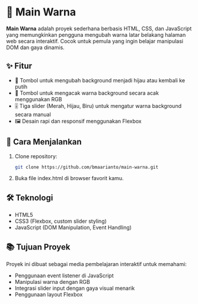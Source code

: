 # 🎨 Main Warna

**Main Warna** adalah proyek sederhana berbasis HTML, CSS, dan JavaScript yang memungkinkan pengguna mengubah warna latar belakang halaman web secara interaktif. Cocok untuk pemula yang ingin belajar manipulasi DOM dan gaya dinamis.

## ✨ Fitur

- 🔘 Tombol untuk mengubah background menjadi hijau atau kembali ke putih
- 🎲 Tombol untuk mengacak warna background secara acak menggunakan RGB
- 🎚️ Tiga slider (Merah, Hijau, Biru) untuk mengatur warna background secara manual
- 🖼️ Desain rapi dan responsif menggunakan Flexbox

## 🚀 Cara Menjalankan

1. Clone repository:
   ```bash
   git clone https://github.com/bmaarianto/main-warna.git
   ```
2. Buka file index.html di browser favorit kamu.

## 🛠️ Teknologi

- HTML5
- CSS3 (Flexbox, custom slider styling)
- JavaScript (DOM Manipulation, Event Handling)

## 📚 Tujuan Proyek

Proyek ini dibuat sebagai media pembelajaran interaktif untuk memahami:

- Penggunaan event listener di JavaScript
- Manipulasi warna dengan RGB
- Integrasi slider input dengan gaya visual menarik
- Penggunaan layout Flexbox
